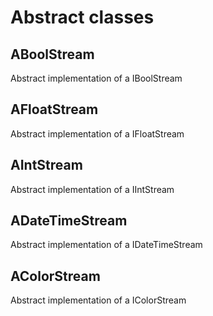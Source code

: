 # Abstract classes

## ABoolStream

Abstract implementation of a IBoolStream

## AFloatStream

Abstract implementation of a IFloatStream

## AIntStream

Abstract implementation of a IIntStream

## ADateTimeStream

Abstract implementation of a IDateTimeStream

## AColorStream

Abstract implementation of a IColorStream
